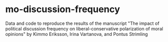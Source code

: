 # mo-discussion-frequency
Data and code to reproduce the results of the manuscript "The impact of political discussion frequency on liberal-conservative polarization of moral opinions" by Kimmo Eriksson, Irina Vartanova, and Pontus Strimling
